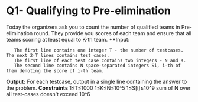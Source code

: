 # Q1- Qualifying to Pre-elimination

Today the organizers ask you to count the number of qualified teams in Pre-elimination round.
They provide you scores of each team and ensure that all teams scoring at least equal to K-th team.
**Input:

       The first line contains one integer T - the number of testcases. The next 2⋅T lines contains test cases.
       The first line of each test case contains two integers - N and K.
       The second line contains N space-separated integers Si, i-th of them denoting the score of i-th team.
**Output:** For each testcase, output in a single line containing the answer to the problem.
**Constraints**
       1≤T≤1000
       1≤K≤N≤10^5
       1≤S[i]≤10^9
       sum of N over all test-cases doesn't exceed 10^6
